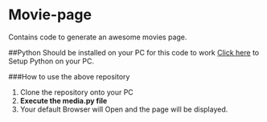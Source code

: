 # Movie-page
Contains code to generate an awesome movies page.

##Python Should be installed on your PC for this code to work
[Click here](https://wiki.python.org/moin/BeginnersGuide/Download "Python Beginners section") to Setup Python on your PC.

###How to use the above repository
1. Clone the repository onto your PC
2. __Execute the media.py file__
3. Your default Browser will Open and the page will be displayed.

